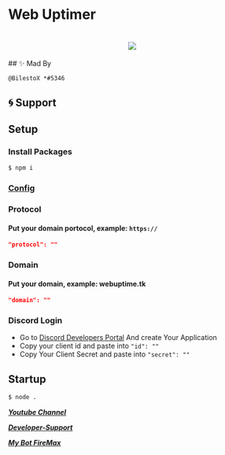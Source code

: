 # Web Uptimer
<h1 align="center"><img src="https://cdn.discordapp.com/attachments/841068957888937987/890732080118521866/Banner.png"></h1>
## ✨ Mad By

```@BilestoX *#5346```

## 🌀 Support


## Setup

### Install Packages
```sh
$ npm i
```
### [Config](https://github.com/AngeloCore/uptimer/blob/main/config.json)

### Protocol
#### Put your domain portocol, example: `https://`
```json
"protocol": ""
```
### Domain
#### Put your domain, example: webuptime.tk
```json
"domain": ""
```

### Discord Login
- Go to [Discord Developers Portal](https://discord.com/developers/applications) And create Your Application
- Copy your client id and paste into `"id": ""`
- Copy Your Client Secret and paste into `"secret": ""`

## Startup
```sh
$ node .
```
[***Youtube Channel***](https://www.youtube.com/channel/UC5FxaVVR1JBHJjo6_SigGfQ)

[***Developer-Support***](https://discord.gg/developer-support)

[***My Bot FireMax***](https://firemax-bot.ga)